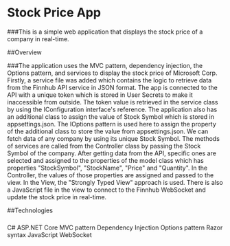 # Stock Price App

###This is a simple web application that displays the stock price of a company in real-time.

##Overview

###The application uses the MVC pattern, dependency injection, the Options pattern, and services to display the stock price of Microsoft Corp. Firstly, a service file was added which contains the logic to retrieve data from the Finnhub API service in JSON format. The app is connected to the API with a unique token which is stored in User Secrets to make it inaccessible from outside. The token value is retrieved in the service class by using the IConfiguration interface's reference. The application also has an additional class to assign the value of Stock Symbol which is stored in appsettings.json. The IOptions pattern is used here to assign the property of the additional class to store the value from appsettings.json. We can fetch data of any company by using its unique Stock Symbol. The methods of services are called from the Controller class by passing the Stock Symbol of the company. After getting data from the API, specific ones are selected and assigned to the properties of the model class which has properties "StockSymbol", "StockName", "Price" and "Quantity". In the Controller, the values of those properties are assigned and passed to the view. In the View, the "Strongly Typed View" approach is used. There is also a JavaScript file in the view to connect to the Finnhub WebSocket and update the stock price in real-time.

##Technologies

###
C#
ASP.NET Core
MVC pattern
Dependency Injection
Options pattern
Razor syntax
JavaScript
WebSocket
